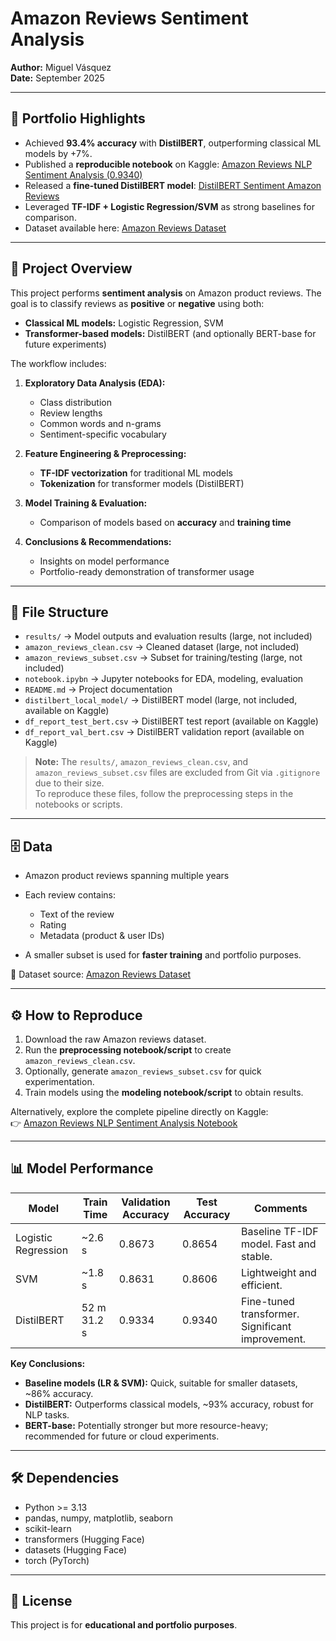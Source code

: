 # Amazon Reviews Sentiment Analysis

**Author:** Miguel Vásquez  
**Date:** September 2025  

---

## 🚀 Portfolio Highlights

- Achieved **93.4% accuracy** with **DistilBERT**, outperforming classical ML models by +7%.  
- Published a **reproducible notebook** on Kaggle: [Amazon Reviews NLP Sentiment Analysis (0.9340)](https://www.kaggle.com/code/crowwick/amazon-reviews-nlp-sentiment-analysis-0-9340?scriptVersionId=261675808)  
- Released a **fine-tuned DistilBERT model**: [DistilBERT Sentiment Amazon Reviews](https://www.kaggle.com/models/crowwick/distilbert-sentiment-amazon-reviews/)  
- Leveraged **TF-IDF + Logistic Regression/SVM** as strong baselines for comparison.  
- Dataset available here: [Amazon Reviews Dataset](https://www.kaggle.com/datasets/kritanjalijain/amazon-reviews)  

---

## 📖 Project Overview

This project performs **sentiment analysis** on Amazon product reviews. The goal is to classify reviews as **positive** or **negative** using both:

- **Classical ML models:** Logistic Regression, SVM  
- **Transformer-based models:** DistilBERT (and optionally BERT-base for future experiments)  

The workflow includes:

1. **Exploratory Data Analysis (EDA):**  
   - Class distribution  
   - Review lengths  
   - Common words and n-grams  
   - Sentiment-specific vocabulary

2. **Feature Engineering & Preprocessing:**  
   - **TF-IDF vectorization** for traditional ML models  
   - **Tokenization** for transformer models (DistilBERT)

3. **Model Training & Evaluation:**  
   - Comparison of models based on **accuracy** and **training time**  

4. **Conclusions & Recommendations:**  
   - Insights on model performance  
   - Portfolio-ready demonstration of transformer usage

---

## 📂 File Structure

- `results/` → Model outputs and evaluation results (large, not included)  
- `amazon_reviews_clean.csv` → Cleaned dataset (large, not included)  
- `amazon_reviews_subset.csv` → Subset for training/testing (large, not included)  
- `notebook.ipybn` → Jupyter notebooks for EDA, modeling, evaluation  
- `README.md` → Project documentation  
- `distilbert_local_model/` → DistilBERT model (large, not included, available on Kaggle)  
- `df_report_test_bert.csv` → DistilBERT test report (available on Kaggle)  
- `df_report_val_bert.csv` → DistilBERT validation report (available on Kaggle)  

> **Note:** The `results/`, `amazon_reviews_clean.csv`, and `amazon_reviews_subset.csv` files are excluded from Git via `.gitignore` due to their size.  
> To reproduce these files, follow the preprocessing steps in the notebooks or scripts.

---

## 🗄️ Data

- Amazon product reviews spanning multiple years  
- Each review contains:  
  - Text of the review  
  - Rating  
  - Metadata (product & user IDs)  

- A smaller subset is used for **faster training** and portfolio purposes.  

📌 Dataset source: [Amazon Reviews Dataset](https://www.kaggle.com/datasets/kritanjalijain/amazon-reviews)  

---

## ⚙️ How to Reproduce

1. Download the raw Amazon reviews dataset.  
2. Run the **preprocessing notebook/script** to create `amazon_reviews_clean.csv`.  
3. Optionally, generate `amazon_reviews_subset.csv` for quick experimentation.  
4. Train models using the **modeling notebook/script** to obtain results.  

Alternatively, explore the complete pipeline directly on Kaggle:  
👉 [Amazon Reviews NLP Sentiment Analysis Notebook](https://www.kaggle.com/code/crowwick/amazon-reviews-nlp-sentiment-analysis-0-9340?scriptVersionId=261675808)  

---

## 📊 Model Performance

| Model                  | Train Time      | Validation Accuracy | Test Accuracy | Comments |
|-------------------------|-----------------|---------------------|---------------|----------|
| Logistic Regression     | ~2.6 s          | 0.8673              | 0.8654        | Baseline TF-IDF model. Fast and stable. |
| SVM                     | ~1.8 s          | 0.8631              | 0.8606        | Lightweight and efficient. |
| DistilBERT              | 52 m 31.2 s     | 0.9334              | 0.9340        | Fine-tuned transformer. Significant improvement. |

**Key Conclusions:**

- **Baseline models (LR & SVM):** Quick, suitable for smaller datasets, ~86% accuracy.  
- **DistilBERT:** Outperforms classical models, ~93% accuracy, robust for NLP tasks.  
- **BERT-base:** Potentially stronger but more resource-heavy; recommended for future or cloud experiments.  

---

## 🛠️ Dependencies

- Python >= 3.13  
- pandas, numpy, matplotlib, seaborn  
- scikit-learn  
- transformers (Hugging Face)  
- datasets (Hugging Face)  
- torch (PyTorch)  

---

## 📌 License

This project is for **educational and portfolio purposes**.
